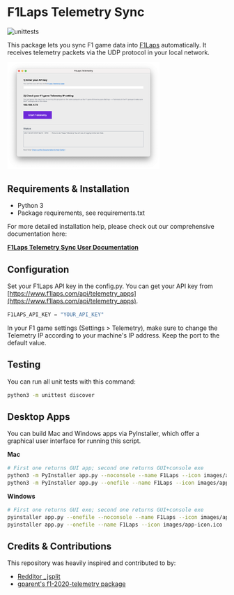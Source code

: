 # F1Laps Telemetry Sync
![unittests](https://github.com/f1laps/f1laps-telemetry/actions/workflows/python-test.yml/badge.svg)

This package lets you sync F1 game data into [F1Laps](https://www.f1laps.com) automatically. It receives telemetry packets via the UDP protocol in your local network.

<img src="images/screenshot.png" alt="F1Laps Desktop App Screenshot" width="350"/>

## Requirements & Installation

* Python 3
* Package requirements, see requirements.txt

For more detailed installation help, please check out our comprehensive documentation here:

**[F1Laps Telemetry Sync User Documentation](https://www.notion.so/F1Laps-Telemetry-Documentation-55ad605471624066aa67bdd45543eaf7)**

## Configuration

Set your F1Laps API key in the config.py. You can get your API key from [https://www.f1laps.com/api/telemetry_apps](https://www.f1laps.com/api/telemetry_apps).
```python
F1LAPS_API_KEY = "YOUR_API_KEY"
```

In your F1 game settings (Settings > Telemetry), make sure to change the Telemetry IP according to your machine's IP address. Keep the port to the default value.

## Testing

You can run all unit tests with this command:
```bash
python3 -m unittest discover
```

## Desktop Apps

You can build Mac and Windows apps via PyInstaller, which offer a graphical user interface for running this script.

**Mac** 

```bash
# First one returns GUI app; second one returns GUI+console exe
python3 -m PyInstaller app.py --noconsole --name F1Laps --icon images/app-icon.icns --add-data 'logo.svg:.'
python3 -m PyInstaller app.py --onefile --name F1Laps --icon images/app-icon.icns --add-data 'logo.svg:.'
```

**Windows** 

```bash
# First one returns GUI exe; second one returns GUI+console exe
pyinstaller app.py --onefile --noconsole --name F1Laps --icon images/app-icon.ico
pyinstaller app.py --onefile --name F1Laps --icon images/app-icon.ico
```

## Credits & Contributions

This repository was heavily inspired and contributed to by:
* [Redditor _jsplit](https://www.reddit.com/user/_jsplit)
* [gparent's f1-2020-telemetry package](https://gitlab.com/gparent/f1-2020-telemetry/)
